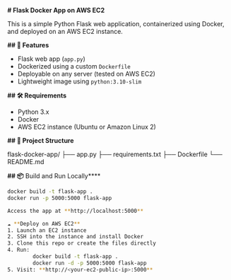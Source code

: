**# Flask Docker App on AWS EC2**

This is a simple Python Flask web application, containerized using Docker, and deployed on an AWS EC2 instance.

**## 🚀 Features**

- Flask web app (`app.py`)
- Dockerized using a custom `Dockerfile`
- Deployable on any server (tested on AWS EC2)
- Lightweight image using `python:3.10-slim`

**## 🛠️ Requirements**

- Python 3.x
- Docker
- AWS EC2 instance (Ubuntu or Amazon Linux 2)

**## 📁 **Project Structure****

flask-docker-app/
├── app.py
├── requirements.txt
├── Dockerfile
└── README.md


**## 📦** Build and Run Locally****

```bash
docker build -t flask-app .
docker run -p 5000:5000 flask-app

Access the app at **http://localhost:5000**

☁️ **Deploy on AWS EC2**
1. Launch an EC2 instance
2. SSH into the instance and install Docker
3. Clone this repo or create the files directly
4. Run:
        docker build -t flask-app .
        docker run -d -p 5000:5000 flask-app
5. Visit: **http://<your-ec2-public-ip>:5000**
